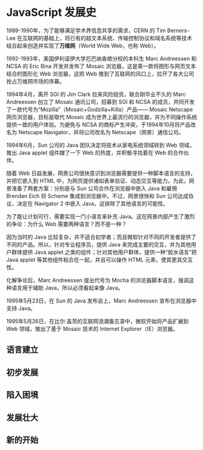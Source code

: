 # JavaScript 发展史

1989-1990年，为了能够满足学术界信息共享的需求，CERN 的 Tim Berners-Lee 在互联网的基础上，将已有的超文本系统、传输控制协议和域名系统等技术结合起来创造并实现了**万维网**（World Wide Web，也称 Web）。

1992-1993年，美国伊利诺伊大学厄巴纳香槟分校的本科生 Marc Andreessen 和 NCSA 的 Eric Bina 开发并发布了 Mosaic 浏览器，这是第一款将图形与网页文本结合的图形化 Web 浏览器，这把 Web 推到了互联网的风口上，拉开了各大公司抢占万维网市场的序幕。

1994年4月，离开 SGI 的 Jim Clark 拉来风险投资，联合刚毕业不久的 Marc Andreessen 创立了 Mosaic 通讯公司，招募到 SGI 和 NCSA 的成员，共同开发了一款代号为“Mozilla”（Mosaic+Godzilla+Killa）产品—— Mosaic Netscape 网页浏览器，目标是取代 Mosaic 成为世界上最流行的浏览器，并为不同操作系统提供一致的用户体验。为避免与 NCSA 的商标产生冲突，于1994年10月将产品改名为 Netscape Navigator，并将公司改名为 Netscape（网景）通信公司。

1994年6月，Sun 公司的 Java 团队决定将技术从家电系统领域转到 Web 领域，推出 Java applet 组件蹭了一下 Web 的热度，并积极寻找着在 Web 的合作伙伴。

随着 Web 日益发展，网景公司很快意识到浏览器需要提供一种脚本语言的支持，并把它嵌入到 HTML 中，为网页提供诸如表单验证、动态交互等能力。为此，网景准备了两套方案：分别是与 Sun 公司合作在浏览器中嵌入 Java 和雇佣 Brendan Eich 将 Scheme 集成到浏览器中。不过，网景很快和 Sun 公司达成协议，决定在 Navigator 2 中嵌入 Java，这排除了其他语言的可能性。

为了能让计划可行，需要实现一门小语言来补充 Java。这在网景内部产生了激烈的争论：为什么 Web 需要两种语言？而不是一种？

因为当时的 Java 比较复杂，并不适合初学者；而且微软针对不同的开发者提供了不同的产品。所以，针对专业程序员，提供 Java 来完成主要的交互，并为其他用户群体提供 Java applet 之类的组件；针对其他用户群体，提供一种“胶水语言”把 Java applet 等其他组件粘合在一起，并且可以操作 HTML 元素，使其更具交互性。

化解争论后，Marc Andreessen 提出代号为 Mocha 的浏览器脚本语言，强调这种语言用于辅助 Java，所以必须看起来像 Java。

1995年5月23日，在 Sun 的 Java 发布会上，Marc Andreessen 宣布在浏览器中支持 Java。

1995年5月26日，在比尔·盖茨的互联网浪潮备忘录中，微软开始将产品扩展到 Web 领域，推出了基于 Mosaic 技术的 Internet Explorer（IE）浏览器。
## 语言建立

## 初步发展

## 陷入困境

## 发展壮大

## 新的开始